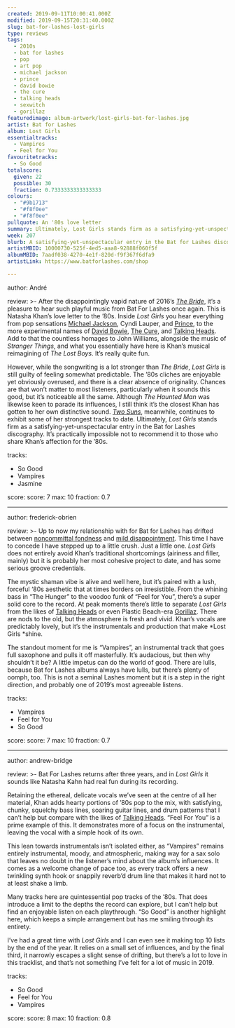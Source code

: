```yaml
---
created: 2019-09-11T10:00:41.000Z
modified: 2019-09-15T20:31:40.000Z
slug: bat-for-lashes-lost-girls
type: reviews
tags:
  - 2010s
  - bat for lashes
  - pop
  - art pop
  - michael jackson
  - prince
  - david bowie
  - the cure
  - talking heads
  - sexwitch
  - gorillaz
featuredimage: album-artwork/lost-girls-bat-for-lashes.jpg
artist: Bat for Lashes
album: Lost Girls
essentialtracks:
  - Vampires
  - Feel for You
favouritetracks:
  - So Good
totalscore:
  given: 22
  possible: 30
  fraction: 0.7333333333333333
colours:
  - "#9b1713"
  - "#f8f0ee"
  - "#f8f0ee"
pullquote: An '80s love letter
summary: Ultimately, Lost Girls stands firm as a satisfying-yet-unspectacular entry in the Bat for Lashes discography. It's practically impossible not to recommend it to those who share Khan's affection for the '80s.
week: 207
blurb: A satisfying-yet-unspectacular entry in the Bat for Lashes discography. Heartily recommended to those who share Khan's affection for the '80s.
artistMBID: 10000730-525f-4ed5-aaa8-92888f060f5f
albumMBID: 7aadf038-4270-4e1f-820d-f9f367f6dfa9
artistLink: https://www.batforlashes.com/shop

---
```

author: André

review: >-
  After the disappointingly vapid nature of 2016’s [*The Bride*](/reviews/bat-for-lashes-the-bride/), it’s a pleasure to hear such playful music from Bat For Lashes once again. This is Natasha Khan’s love letter to the ’80s. Inside *Lost Girls* you hear everything from pop sensations [Michael Jackson](/reviews/michael-jackson-bad/), Cyndi Lauper, and [Prince](/reviews/prince-purple-rain/), to the more experimental names of [David Bowie](/reviews/david-bowie-hunky-dory/), [The Cure](/reviews/the-cure-disintegration/), and [Talking Heads](/reviews/talking-heads-remain-in-light/). Add to that the countless homages to John Williams, alongside the music of *Stranger Things*, and what you essentially have here is Khan’s musical reimagining of *The Lost Boys*. It’s really quite fun.

  However, while the songwriting is a lot stronger than *The Bride*, *Lost Girls* is still guilty of feeling somewhat predictable. The ’80s cliches are enjoyable yet obviously overused, and there is a clear absence of originality. Chances are that won’t matter to most listeners, particularly when it sounds this good, but it’s noticeable all the same. Although *The Haunted Man* was likewise keen to parade its influences, I still think it’s the closest Khan has gotten to her own distinctive sound. [*Two Suns*](/reviews/bat-for-lashes-two-suns/), meanwhile, continues to exhibit some of her strongest tracks to date. Ultimately, *Lost Girls* stands firm as a satisfying-yet-unspectacular entry in the Bat for Lashes discography. It’s practically impossible not to recommend it to those who share Khan’s affection for the ’80s.

tracks:
  - So Good
  - ­­Vampires
  - ­­Jasmine

score:
  score: 7
  max: 10
  fraction: 0.7

---
author: frederick-obrien

review: >-
  Up to now my relationship with for Bat for Lashes has drifted between [noncommittal fondness](/reviews/sexwitch-sexwitch/) and [mild disappointment](/reviews/bat-for-lashes-the-bride/). This time I have to concede I have stepped up to a little crush. Just a little one. *Lost Girls* does not entirely avoid Khan’s traditional shortcomings (airiness and filler, mainly) but it is probably her most cohesive project to date, and has some serious groove credentials.

  The mystic shaman vibe is alive and well here, but it’s paired with a lush, forceful ‘80s aesthetic that at times borders on irresistible. From the whining bass in “The Hunger” to the voodoo funk of “Feel for You”, there’s a super solid core to the record. At peak moments there’s little to separate *Lost Girls* from the likes of [Talking Heads](/reviews/talking-heads-remain-in-light/) or even Plastic Beach-era [Gorillaz](/reviews/gorillaz-demon-days/). There are nods to the old, but the atmosphere is fresh and vivid. Khan’s vocals are predictably lovely, but it’s the instrumentals and production that make *Lost Girls *shine.

  The standout moment for me is “Vampires”, an instrumental track that goes full saxophone and pulls it off masterfully. It’s audacious, but then why shouldn’t it be? A little impetus can do the world of good. There are lulls, because Bat for Lashes albums always have lulls, but there’s plenty of oomph, too. This is not a seminal Lashes moment but it is a step in the right direction, and probably one of 2019’s most agreeable listens.

tracks:
  - Vampires
  - ­­Feel for You
  - ­­So Good

score:
  score: 7
  max: 10
  fraction: 0.7

---
author: andrew-bridge

review: >-
  Bat For Lashes returns after three years, and in *Lost Girls* it sounds like Natasha Kahn had real fun during its recording.

  Retaining the ethereal, delicate vocals we’ve seen at the centre of all her material, Khan adds hearty portions of ’80s pop to the mix, with satisfying, chunky, squelchy bass lines, soaring guitar lines, and drum patterns that I can’t help but compare with the likes of [Talking Heads](/reviews/talking-heads-remain-in-light/). “Feel For You” is a prime example of this. It demonstrates more of a focus on the instrumental, leaving the vocal with a simple hook of its own.

  This lean towards instrumentals isn’t isolated either, as “Vampires” remains entirely instrumental, moody, and atmospheric, making way for a sax solo that leaves no doubt in the listener’s mind about the album’s influences. It comes as a welcome change of pace too, as every track offers a new twinkling synth hook or snappily reverb’d drum line that makes it hard not to at least shake a limb.

  Many tracks here are quintessential pop tracks of the ’80s. That does introduce a limit to the depths the record can explore, but I can’t help but find an enjoyable listen on each playthrough. “So Good” is another highlight here, which keeps a simple arrangement but has me smiling through its entirety.

  I’ve had a great time with *Lost Girls* and I can even see it making top 10 lists by the end of the year. It relies on a small set of influences, and by the final third, it narrowly escapes a slight sense of drifting, but there’s a lot to love in this tracklist, and that’s not something I’ve felt for a lot of music in 2019.

tracks:
  - So Good
  - ­­Feel for You
  - ­­Vampires
  
score:
  score: 8
  max: 10
  fraction: 0.8
